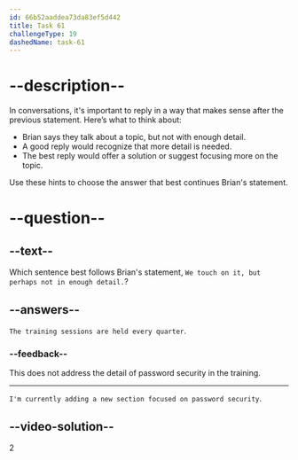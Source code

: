 ```yaml
---
id: 66b52aaddea73da83ef5d442
title: Task 61
challengeType: 19
dashedName: task-61
---
```


<!--
AUDIO REFERENCE:
Anna: It concerns me that some employees might not be using strong passwords. Do we cover this in our training?

Brian: We touch on it, but perhaps not in enough detail.
-->

# --description--

In conversations, it's important to reply in a way that makes sense after the previous statement. Here’s what to think about:

- Brian says they talk about a topic, but not with enough detail.   
- A good reply would recognize that more detail is needed.
- The best reply would offer a solution or suggest focusing more on the topic.

Use these hints to choose the answer that best continues Brian's statement.

# --question--

## --text--

Which sentence best follows Brian's statement, `We touch on it, but perhaps not in enough detail.`?

## --answers--

`The training sessions are held every quarter`.

### --feedback--

This does not address the detail of password security in the training.

---

`I'm currently adding a new section focused on password security`.

## --video-solution--

2
